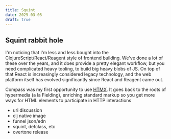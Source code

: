 ```yaml
---
title: Squint
date: 2025-03-05
draft: true
---
```


## Squint rabbit hole

I'm noticing that I'm less and less bought into the ClojureScript/React/Reagent
style of frontend building. We've done a lot of these over the years, and it
does provide a pretty elegant workflow, but you need complicated heavy tooling,
to build big heavy blobs of JS. On top of that React is increasingly considered
legacy technology, and the web platform itself has evolved significantly since
React and Reagent came out.

Compass was my first opportunity to use [HTMX](https://htmx.org/). It goes back
to the roots of hypermedia (a la Fielding), enriching standard markup so you get
more ways for HTML elements to participate in HTTP interactions 

- uri discussion
- clj native image
- funnel json/edn
- squint, defclass, etc
- overtone release
